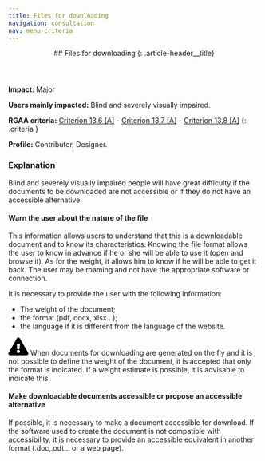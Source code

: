 ```yaml
---
title: Files for downloading
navigation: consultation
nav: menu-criteria
---
```


<header>
## Files for downloading
{: .article-header__title}
</header>

**Impact:** Major

**Users mainly impacted:** Blind and severely visually impaired.

**RGAA criteria:** [Criterion 13.6 [A]](http://disic.github.io/rgaa_referentiel_en/criteria.html#crit-13-6) - [Criterion 13.7 [A]](http://disic.github.io/rgaa_referentiel_en/criteria.html#crit-13-7) - [Criterion 13.8 [A]](http://disic.github.io/rgaa_referentiel_en/criteria.html#crit-13-8)
{: .criteria }

**Profile:** Contributor, Designer.

### Explanation

Blind and severely visually impaired people will have great difficulty if the documents to be downloaded are not accessible or if they do not have an accessible alternative.

#### Warn the user about the nature of the file

This information allows users to understand that this is a downloadable document and to know its characteristics.
Knowing the file format allows the user to know in advance if he or she will be able to use it (open and browse it).
As for the weight, it allows him to know if he will be able to get it back.
The user may be roaming and not have the appropriate software or connection.

It is necessary to provide the user with the following information:

* The weight of the document;
* the format (pdf, docx, xlsx...);
* the language if it is different from the language of the website.

<div class="important">
<svg role="img" aria-label="Important" xmlns="http://www.w3.org/2000/svg" viewBox="0 0 576 512" width="40" height="36"><title>Important</title><path d="M569.517 440.013C587.975 472.007 564.806 512 527.94 512H48.054c-36.937 0-59.999-40.055-41.577-71.987L246.423 23.985c18.467-32.009 64.72-31.951 83.154 0l239.94 416.028zM288 354c-25.405 0-46 20.595-46 46s20.595 46 46 46 46-20.595 46-46-20.595-46-46-46zm-43.673-165.346l7.418 136c.347 6.364 5.609 11.346 11.982 11.346h48.546c6.373 0 11.635-4.982 11.982-11.346l7.418-136c.375-6.874-5.098-12.654-11.982-12.654h-63.383c-6.884 0-12.356 5.78-11.981 12.654z"/></svg>
When documents for downloading are generated on the fly and it is not possible to define the weight of the document, it is accepted that only the format is indicated. If a weight estimate is possible, it is advisable to indicate this.
</div>

#### Make downloadable documents accessible or propose an accessible alternative
If possible, it is necessary to make a document accessible for download. If the software used to create the document is not compatible with accessibility, it is necessary to provide an accessible equivalent in another format (.doc,.odt... or a web page).
